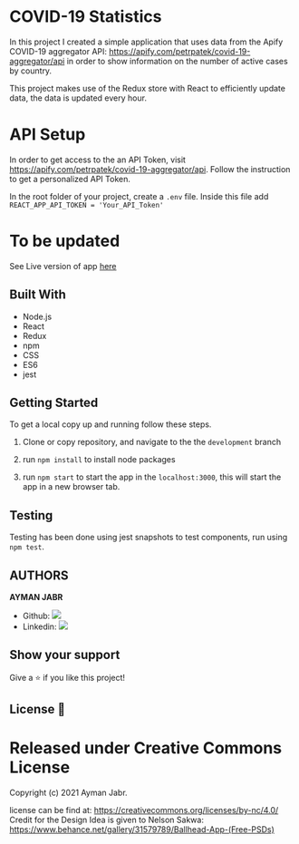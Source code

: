 # COVID-19 Statistics

In this project I created a simple application that uses data from the Apify COVID-19 aggregator API: https://apify.com/petrpatek/covid-19-aggregator/api in order to show information on the number of active cases by country.

This project makes use of the Redux store with React to efficiently update data, the data is updated every hour.

# API Setup

In order to get access to the an API Token, visit https://apify.com/petrpatek/covid-19-aggregator/api. Follow the instruction to get a personalized API Token.

In the root folder of your project, create a `.env` file. Inside this file add `REACT_APP_API_TOKEN = 'Your_API_Token'`

# To be updated

See Live version of app [here](https://project-bookstore-cms.herokuapp.com/)

## Built With

- Node.js
- React
- Redux
- npm
- CSS
- ES6
- jest

## Getting Started

To get a local copy up and running follow these steps.

1. Clone or copy repository, and navigate to the the `development` branch

2. run `npm install` to install node packages

3. run `npm start` to start the app in the `localhost:3000`, this will start the app in a new browser tab.

## Testing

Testing has been done using jest snapshots to test components, run using `npm test`.

## AUTHORS

**AYMAN JABR**

- Github: [![](https://img.shields.io/badge/GitHub-100000?style=for-the-badge&logo=github&logoColor=white)](https://github.com/AymanJabr/)
- Linkedin: [![](https://img.shields.io/badge/LinkedIn-0077B5?style=for-the-badge&logo=linkedin&logoColor=white)](https://www.linkedin.com/in/ayman-jabr/)

## Show your support

Give a ⭐️ if you like this project!

## License :memo:

# Released under Creative Commons License

Copyright (c) 2021 Ayman Jabr.

license can be find at: https://creativecommons.org/licenses/by-nc/4.0/
Credit for the Design Idea is given to Nelson Sakwa: https://www.behance.net/gallery/31579789/Ballhead-App-(Free-PSDs)
